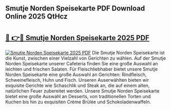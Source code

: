 ## Smutje Norden Speisekarte PDF Download Online 2025 QtHcz

# <h2><a href="http://gc93eq.nevu.top/?p=Smutje+Norden+Speisekarte">🔗 👉🔴 Smutje Norden Speisekarte 2025 PDF</a></h2>

[![Smutje Norden Speisekarte 2025 PDF](https://i.imgur.com/dBaPXMq.png)](http://gc93eq.nevu.top/?p=Smutje+Norden+Speisekarte)
Die Smutje Norden Speisekarte ist die Kunst, zwischen einer Vielzahl von Gerichten zu wählen. Auf der Smutje Norden Speisekarte unserer Cafeteria finden Sie eine große Auswahl an leichten und frischen Salaten. Für Fleischliebhaber bietet unsere Smutje Norden Speisekarte eine große Auswahl an Gerichten: Rindfleisch, Schweinefleisch, Huhn und Fisch. Unseren Auserwählten bieten wir exquisite Gerichte wie Schaschlik und Steak an, die auf einem alten, natürlichen Feuer zubereitet werden. Unsere Smutje Norden Speisekarte bietet eine große Auswahl an Desserts, von traditionellen Torten und Kuchen bis hin zu exquisiten Crème Brûlée und Schokoladenwaffeln.

